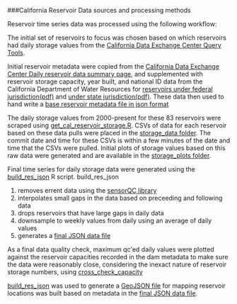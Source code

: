  ###California Reservoir Data sources and processing methods
 
 Reservoir time series data was processed using the following workflow:
 
 The initial set of reservoirs to focus was chosen based on which reservoirs had daily storage values from the [California Data Exchange Center Query Tools](http://cdec.water.ca.gov/cgi-progs/queryDaily). 

Initial reservoir metadata were copied from the [California Data Exchange Center Daily reservoir data summary page](http://cdec.water.ca.gov/misc/daily_res.html), and supplemented with reservoir storage capacity, year built, and national ID data from the California Department of Water Resources for [reservoirs under federal jurisdiction(pdf)](http://www.water.ca.gov/damsafety/docs/Federal2010.pdf) and [under state jurisdiction(pdf)](http://www.water.ca.gov/damsafety/docs/Jurisdictional2014.pdf).  These data then used to hand write a [base reservoir metadata file in json format](./Data/ca_reservoirs.json)
 
The daily storage values from 2000-present for these 83 reservoirs were scraped using [get_cal_reservoir_storage.R](./R/get_cal_reservoir_storage.R).  CSVs of data for each reservoir based on these data pulls were placed in the [storage_data folder](storage_data/).  The commit date and time for these CSVs is within a few minutes of the date and time that the CSVs were pulled.  Initial plots of storage values based on this raw data were generated and are available in the [storage_plots folder](storage_plots).

Final time series for daily storage data were generated using the [build_res_json](./R/build_res_json.R) R script. build\_res\_json
1. removes errent data using the [sensorQC library](https://github.com/USGS-R/sensorQC)
2. interpolates small gaps in the data based on preceeding and following data
3. drops reservoirs that have large gaps in daily data
4. downsample to weekly values from daily using an average of daily values
5. generates a [final JSON data file](../Vizzies/public_html/data/reservoirs/reservoir_storage.json)

As a final data quality check, maximum qc'ed daily values were plotted against the reservoir capacities recorded in the dam metadata to make sure the data were reasonably close, considering the inexact nature of reservoir storage numbers, using [cross_check_capacity](./R/cross_check_capacity.R) 

[build_res_json](./R/build_res_json.R) was used to generate a [GeoJSON file](../Vizzies/public_html/data/reservoirs/ca_reservoirs.geojson) for mapping reservoir locations was built based on metadata in the [final JSON data file](../Vizzies/public_html/data/reservoirs/reservoir_storage.json).



 
